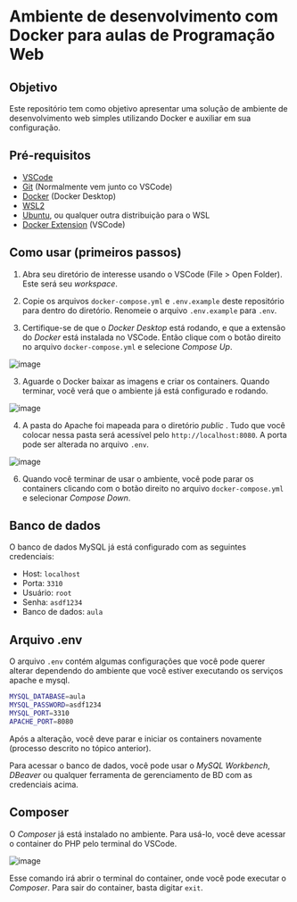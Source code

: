 # Ambiente de desenvolvimento com Docker para aulas de Programação Web

## Objetivo

Este repositório tem como objetivo apresentar uma solução de ambiente de desenvolvimento web simples utilizando Docker e auxiliar em sua configuração.

## Pré-requisitos

- [VSCode](https://code.visualstudio.com/download)
- [Git](https://git-scm.com/downloads) (Normalmente vem junto co VSCode)
- [Docker](https://docs.docker.com/get-docker/) (Docker Desktop)
- [WSL2](https://docs.microsoft.com/pt-br/windows/wsl/install-win10)
- [Ubuntu](https://www.microsoft.com/pt-br/p/ubuntu/9nblggh4msv6?activetab=pivot:overviewtab), ou qualquer outra distribuição para o WSL
- [Docker Extension](https://marketplace.visualstudio.com/items?itemName=ms-azuretools.vscode-docker) (VSCode)

## Como usar (primeiros passos)

1. Abra seu diretório de interesse usando o VSCode (File > Open Folder). Este será seu _workspace_.

2. Copie os arquivos `docker-compose.yml` e `.env.example` deste repositório para dentro do diretório. Renomeie o arquivo `.env.example` para `.env`.

3. Certifique-se de que o *Docker Desktop* está rodando, e que a extensão do *Docker* está instalada no VSCode. Então clique com o botão direito no arquivo `docker-compose.yml` e selecione *Compose Up*.

![image](https://user-images.githubusercontent.com/19828711/216797989-beab99de-ca1e-47da-a729-c07ae3bda961.png)

3. Aguarde o Docker baixar as imagens e criar os containers. Quando terminar, você verá que o ambiente já está configurado e rodando.

![image](https://user-images.githubusercontent.com/19828711/216798129-8158d388-251f-4de2-b8a3-43f9f21fce73.png)

4. A pasta do Apache foi mapeada para o diretório _public_ . Tudo que você colocar nessa pasta será acessível pelo `http://localhost:8080`. A porta pode ser alterada no arquivo `.env`.

![image](https://github.com/werlang/docker-dev-env/assets/19828711/1399bf34-a2e8-4e15-8c4c-539525bfb634)

6. Quando você terminar de usar o ambiente, você pode parar os containers clicando com o botão direito no arquivo `docker-compose.yml` e selecionar *Compose Down*.

## Banco de dados

O banco de dados MySQL já está configurado com as seguintes credenciais:

- Host: `localhost`
- Porta: `3310`
- Usuário: `root`
- Senha: `asdf1234`
- Banco de dados: `aula`

## Arquivo .env

O arquivo `.env` contém algumas configurações que você pode querer alterar dependendo do ambiente que você estiver executando os serviços apache e mysql.

```bash
MYSQL_DATABASE=aula
MYSQL_PASSWORD=asdf1234
MYSQL_PORT=3310
APACHE_PORT=8080
```

Após a alteração, você deve parar e iniciar os containers novamente (processo descrito no tópico anterior).

Para acessar o banco de dados, você pode usar o *MySQL Workbench*, *DBeaver* ou qualquer ferramenta de gerenciamento de BD com as credenciais acima.

## Composer

O *Composer* já está instalado no ambiente. Para usá-lo, você deve acessar o container do PHP pelo terminal do VSCode.

![image](https://user-images.githubusercontent.com/19828711/216798287-28c7ba08-db63-4b7b-94d5-6a71169ffe98.png)

Esse comando irá abrir o terminal do container, onde você pode executar o *Composer*. Para sair do container, basta digitar `exit`.

